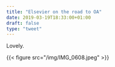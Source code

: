```yaml
---
title: "Elsevier on the road to OA"
date: 2019-03-19T18:33:00+01:00
draft: false
type: "tweet"
---
```


Lovely.

{{< figure src="/img/IMG_0608.jpeg" >}}
